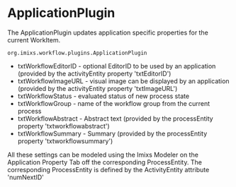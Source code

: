 # ApplicationPlugin
The ApplicationPlugin updates application specific properties for the current WorkItem.

    org.imixs.workflow.plugins.ApplicationPlugin

  * txtWorkflowEditorID - optional EditorID to be used by an application (provided by the activityEntity property 'txtEditorID')
  * txtWorkflowImageURL - visual image can be displayed by an application (provided by the activityEntity property 'txtImageURL')
  * txtWorkflowStatus - evaluated status of new process state
  * txtWorkflowGroup - name of the workflow group from the current process
  * txtWorkflowAbstract - Abstract text  (provided by the processEntity property 'txtworkflowabstract')
  * txtWorkflowSummary - Summary (provided by the processEntity property 'txtworkflowsummary')
 
All these settings can be modeled using the Imixs Modeler on the Application Property Tab off the corresponding ProcessEntity.  The  corresponding ProcessEntity is defined by the ActivityEntity attribute 'numNextID'  
 
 